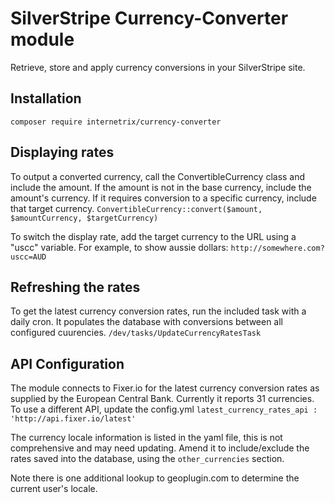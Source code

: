 # SilverStripe Currency-Converter module
Retrieve, store and apply currency conversions in your SilverStripe site.

## Installation
```
composer require internetrix/currency-converter
```

## Displaying rates
To output a converted currency, call the ConvertibleCurrency class and include the amount. 
If the amount is not in the base currency, include the amount's currency. 
If it requires conversion to a specific currency, include that target currency.
`ConvertibleCurrency::convert($amount, $amountCurrency, $targetCurrency)`

To switch the display rate, add the target currency to the URL using a "uscc" variable. For example, to show aussie dollars:
`http://somewhere.com?uscc=AUD` 

## Refreshing the rates
To get the latest currency conversion rates, run the included task with a daily cron. It populates the database with conversions between all configured cuurencies.
`/dev/tasks/UpdateCurrencyRatesTask`

## API Configuration
The module connects to Fixer.io for the latest currency conversion rates as supplied by the European Central Bank. Currently it reports 31 currencies. To use a different API, update the config.yml
`latest_currency_rates_api : 'http://api.fixer.io/latest'`

The currency locale information is listed in the yaml file, this is not comprehensive and may need updating. Amend it to include/exclude the rates saved into the database, using the `other_currencies` section.

Note there is one additional lookup to geoplugin.com to determine the current user's locale. 
